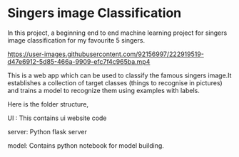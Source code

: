 <h1>Singers image Classification</h1>

In this project, a beginning end to end machine learning project for singers image classification for my favourite 5 singers.




https://user-images.githubusercontent.com/92156997/222919519-d47e6912-5d85-466a-9909-efc7f4c965ba.mp4

This is a web app which can be used to classify the famous singers image.It establishes a collection of target classes (things to recognise in pictures) and trains a model to recognize them using examples with labels.

Here is the folder structure,

UI : This contains ui website code  

server: Python flask server  

model: Contains python notebook for model building.


